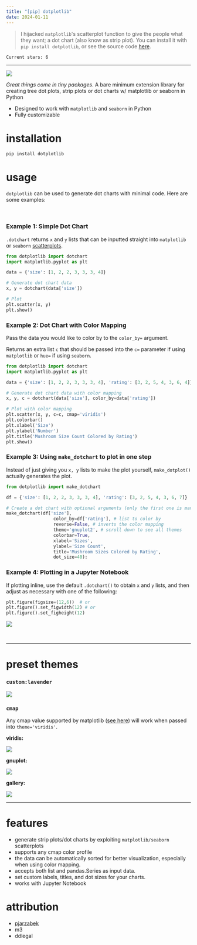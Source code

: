 ```yaml
---
title: "[pip] dotplotlib"
date: 2024-01-11
---
```


> I hijacked `matplotlib`'s scatterplot function to give the people what they want; a dot chart (also know as strip plot). You can install it with `pip install dotplotlib`, or see the source code [here](https://github.com/jl33-ai/dotplotlib).

```text
Current stars: 6
```

---

![](https://github.com/jl33-ai/dotplotlib/blob/main/demos/daterange.png?raw=true)

*Great things come in tiny packages*. A bare minimum extension library for creating tree dot plots, strip plots or dot charts w/ matplotlib or seaborn in Python
- Designed to work with `matplotlib` and `seaborn` in Python
- Fully customizable

# installation

```text
pip install dotplotlib
```

# usage

`dotplotlib` can be used to generate dot charts with minimal code. Here are some examples:

<br>

### Example 1: Simple Dot Chart

`.dotchart` returns `x` and `y` lists that can be inputted straight into `matplotlib` or `seaborn` [scatterplots](https://www.w3schools.com/python/matplotlib_scatter.asp). 

```python
from dotplotlib import dotchart
import matplotlib.pyplot as plt

data = {'size': [1, 2, 2, 3, 3, 3, 4]}

# Generate dot chart data
x, y = dotchart(data['size'])

# Plot
plt.scatter(x, y)
plt.show()
```

### Example 2: Dot Chart with Color Mapping

Pass the data you would like to color by to the `color_by=` argument. 

Returns an extra list `c` that should be passed into the `c=` parameter if using `matplotlib` or `hue=` if using `seaborn`. 

```python
from dotplotlib import dotchart
import matplotlib.pyplot as plt

data = {'size': [1, 2, 2, 3, 3, 3, 4], 'rating': [3, 2, 5, 4, 3, 6, 4]}

# Generate dot chart data with color mapping
x, y, c = dotchart(data['size'], color_by=data['rating'])

# Plot with color mapping
plt.scatter(x, y, c=c, cmap='viridis')
plt.colorbar()
plt.xlabel('Size')
plt.ylabel('Number')
plt.title('Mushroom Size Count Colored by Rating')
plt.show()
```

### Example 3: Using `make_dotchart` to plot in one step

Instead of just giving you `x, y` lists to make the plot yourself, `make_dotplot()` actually generates the plot. 

```python
from dotplotlib import make_dotchart

df = {'size': [1, 2, 2, 3, 3, 3, 4], 'rating': [3, 2, 5, 4, 3, 6, 7]}

# Create a dot chart with optional arguments (only the first one is mandatory)
make_dotchart(df['size'], 
                  color_by=df['rating'], # list to color by
                  reverse=False, # inverts the color mapping
                  theme='gnuplot2', # scroll down to see all themes
                  colorbar=True, 
                  xlabel='Sizes', 
                  ylabel='Size Count', 
                  title='Mushroom Sizes Colored by Rating', 
                  dot_size=40):
```

### Example 4: Plotting in a Jupyter Notebook

If plotting inline, use the default `.dotchart()` to obtain `x` and `y` lists, and then adjust as necessary with one of the following: 

```python
plt.figure(figsize=(12,6))  # or
plt.figure().set_figwidth(12) # or
plt.figure().set_figheight(12)
```

![](https://github.com/jl33-ai/dotplotlib/blob/main/demos/jupyter.png?raw=true)

<br>

---

# preset themes

### `custom:lavender`

![](https://github.com/jl33-ai/dotplotlib/blob/main/demos/lavender.png?raw=true)

### `cmap`

Any cmap value supported by matplotlib ([see here](https://matplotlib.org/stable/users/explain/colors/colormaps.html)) will work when passed into `theme='viridis'`.

**viridis:**

![](https://github.com/jl33-ai/dotplotlib/blob/main/demos/default.png?raw=true)

**gnuplot:**

![](https://github.com/jl33-ai/dotplotlib/blob/main/demos/gnuplot.png?raw=true)

**gallery:**

![](https://github.com/jl33-ai/dotplotlib/blob/main/demos/gallery.png?raw=true)

---

# features

- generate strip plots/dot charts by exploiting `matplotlib/seaborn` scatterplots
- supports any cmap color profile
- the data can be automatically sorted for better visualization, especially when using color mapping.
- accepts both list and pandas.Series as input data.
- set custom labels, titles, and dot sizes for your charts.
- works with Jupyter Notebook

# attribution

- [pjarzabek](https://github.com/Pjarzabek/DotPlotPython/blob/master/How%20to%20create%20dot%20plots%20in%20Python.ipynb)
- m3
- ddlegal

